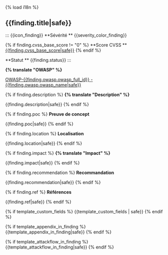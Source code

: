 {% load i18n %}

## {{finding.title|safe}}

::: {{icon_finding}}
**Sévérité ** {{severity_color_finding}}

{% if finding.cvss_base_score != "0" %}
**Score CVSS ** [{{finding.cvss_base_score|safe}}](https://www.first.org/cvss/calculator/3.1#{{finding.get_cvss_score_anchor|safe}})
{% endif %}

**Statut ** {{finding.status}}
:::

**{% translate "OWASP" %}**

[OWASP-{{finding.owasp.owasp_full_id}} - {{finding.owasp.owasp_name|safe}}]({{finding.owasp.owasp_url}})

{% if finding.description %}
**{% translate "Description" %}**

{{finding.description|safe}}
{% endif %}

{% if finding.poc %}
**Preuve de concept**

{{finding.poc|safe}}
{% endif %}

{% if finding.location %}
**Localisation**

{{finding.location|safe}}
{% endif %}

{% if finding.impact %}
**{% translate "Impact" %}**

{{finding.impact|safe}}
{% endif %}

{% if finding.recommendation %}
**Recommandation**

{{finding.recommendation|safe}}
{% endif %}

{% if finding.ref %}
**Références**

{{finding.ref|safe}}
{% endif %}

{% if template_custom_fields %}
{{template_custom_fields | safe}}
{% endif %}

{% if template_appendix_in_finding %}
{{template_appendix_in_finding|safe}}
{% endif %}

{% if template_attackflow_in_finding %}
{{template_attackflow_in_finding|safe}}
{% endif %}
